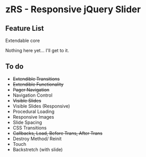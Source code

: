 zRS - Responsive jQuery Slider
===

Feature List
---

Extendable core

Nothing here yet... I'll get to it.


To do
---

- ~~Extendible Transitions~~ 
- ~~Extendible Functionality~~
- ~~Pager Navigation~~
- Navigation Control
- ~~Visible Slides~~
- Visible Slides (Responsive)
- Procedural Loading
- Responsive Images
- Slide Spacing
- CSS Transitions
- ~~Callbacks, Load, Before Trans, After Trans~~
- Destroy Method/ Reinit
- Touch
- Backstretch (with slide)